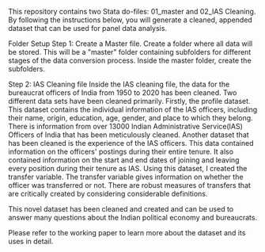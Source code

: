 This repository contains two Stata do-files: 01_master and 02_IAS Cleaning. By following the instructions below, you will generate a cleaned, appended dataset that can be used for panel data analysis.

Folder Setup Step 1: Create a Master file. Create a folder where all data will be stored. This will be a "master" folder containing subfolders for different stages of the data conversion process. Inside the master folder, create the subfolders.

Step 2: IAS Cleaning file
Inside the IAS cleaning file, the data for the bureaucrat officers of India from 1950 to 2020 has been cleaned. Two different data sets have been cleaned primarily. Firstly, the profile dataset. This dataset contains the individual information of the IAS officers, including their name, origin, education, age, gender, and place to which they belong. There is information from over 13000 Indian Administrative Service(IAS) Officers of India that has been meticulously cleaned. Another dataset that has been cleaned is the experience of the IAS officers. This data contained information on the officers' postings during their entire tenure. It also contained information on the start and end dates of joining and leaving every position during their tenure as IAS. Using this dataset, I created the transfer variable. The transfer variable gives information on whether the officer was transferred or not. There are robust measures of transfers that are critically created by considering considerable definitions.

This novel dataset has been cleaned and created and can be used to answer many questions about the Indian political economy and bureaucrats.

Please refer to the working paper to learn more about the dataset and its uses in detail.
